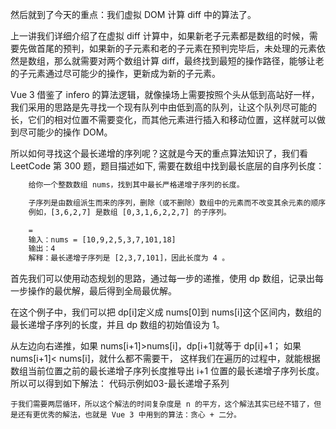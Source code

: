 然后就到了今天的重点：我们虚拟 DOM 计算 diff 中的算法了。

上一讲我们详细介绍了在虚拟 diff 计算中，如果新老子元素都是数组的时候，需要先做首尾的预判，如果新的子元素和老的子元素在预判完毕后，未处理的元素依然是数组，那么就需要对两个数组计算 diff，最终找到最短的操作路径，能够让老的子元素通过尽可能少的操作，更新成为新的子元素。

Vue 3 借鉴了 infero 的算法逻辑，就像操场上需要按照个头从低到高站好一样，我们采用的思路是先寻找一个现有队列中由低到高的队列，让这个队列尽可能的长，它们的相对位置不需要变化，而其他元素进行插入和移动位置，这样就可以做到尽可能少的操作 DOM。

所以如何寻找这个最长递增的序列呢？这就是今天的重点算法知识了，我们看LeetCode 第 300 题，题目描述如下, 需要在数组中找到最长底层的自序列长度：

``````html
    给你一个整数数组 nums，找到其中最长严格递增子序列的长度。

    子序列是由数组派生而来的序列，删除（或不删除）数组中的元素而不改变其余元素的顺序。
    例如，[3,6,2,7] 是数组 [0,3,1,6,2,2,7] 的子序列。

    =
    输入：nums = [10,9,2,5,3,7,101,18]
    输出：4
    解释：最长递增子序列是 [2,3,7,101]，因此长度为 4 。
``````
首先我们可以使用动态规划的思路，通过每一步的递推，使用 dp 数组，记录出每一步操作的最优解，最后得到全局最优解。


在这个例子中，我们可以把 dp[i]定义成 nums[0]到 nums[i]这个区间内，数组的最长递增子序列的长度，并且 dp 数组的初始值设为 1。

从左边向右递推，如果 nums[i+1]>nums[i]，dp[i+1]就等于 dp[i]+1；
如果 nums[i+1]< nums[i]，就什么都不需要干，
这样我们在遍历的过程中，就能根据数组当前位置之前的最长递增子序列长度推导出 i+1 位置的最长递增子序列长度。所以可以得到如下解法：
    代码示例如03-最长递增子系列

    于我们需要两层循环，所以这个解法的时间复杂度是 n 的平方，这个解法其实已经不错了，但是还有更优秀的解法，也就是 Vue 3 中用到的算法：贪心 + 二分。